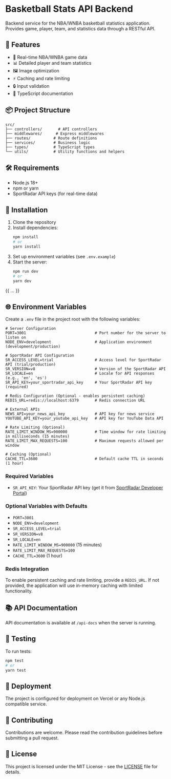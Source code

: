 # Basketball Stats API Backend

Backend service for the NBA/WNBA basketball statistics application. Provides game, player, team, and statistics data through a RESTful API.

## 🚀 Features

- 🏀 Real-time NBA/WNBA game data
- 📊 Detailed player and team statistics
- 🖼️ Image optimization
- ⚡ Caching and rate limiting
- 🔒 Input validation
- 📝 TypeScript documentation

## 📦 Project Structure

```
src/
├── controllers/       # API controllers
├── middlewares/      # Express middlewares
├── routes/          # Route definitions
├── services/        # Business logic
├── types/           # TypeScript types
└── utils/           # Utility functions and helpers
```

## 🛠️ Requirements

- Node.js 18+
- npm or yarn
- SportRadar API keys (for real-time data)

## 🔧 Installation

1. Clone the repository
2. Install dependencies:
   ```bash
   npm install
   # or
   yarn install
   ```
3. Set up environment variables (see `.env.example`)
4. Start the server:
   ```bash
   npm run dev
   # or
   yarn dev
   ```

{{ ... }}

## 🌐 Environment Variables

Create a `.env` file in the project root with the following variables:

```env
# Server Configuration
PORT=3001                              # Port number for the server to listen on
NODE_ENV=development                   # Application environment (development/production)

# SportRadar API Configuration
SR_ACCESS_LEVEL=trial                  # Access level for SportRadar API (trial/production)
SR_VERSION=v8                          # Version of the SportRadar API
SR_LOCALE=en                           # Locale for API responses (e.g., 'en', 'es')
SR_API_KEY=your_sportradar_api_key     # Your SportRadar API key (required)

# Redis Configuration (Optional - enables persistent caching)
REDIS_URL=redis://localhost:6379       # Redis connection URL

# External APIs
NEWS_API=your_news_api_key             # API key for news service
YOUTUBE_API_KEY=your_youtube_api_key   # API key for YouTube Data API

# Rate Limiting (Optional)
RATE_LIMIT_WINDOW_MS=900000            # Time window for rate limiting in milliseconds (15 minutes)
RATE_LIMIT_MAX_REQUESTS=100            # Maximum requests allowed per window

# Caching (Optional)
CACHE_TTL=3600                         # Default cache TTL in seconds (1 hour)
```

### Required Variables

- `SR_API_KEY`: Your SportRadar API key (get it from [SportRadar Developer Portal](https://developer.sportradar.com/))

### Optional Variables with Defaults

- `PORT=3001`
- `NODE_ENV=development`
- `SR_ACCESS_LEVEL=trial`
- `SR_VERSION=v8`
- `SR_LOCALE=en`
- `RATE_LIMIT_WINDOW_MS=900000` (15 minutes)
- `RATE_LIMIT_MAX_REQUESTS=100`
- `CACHE_TTL=3600` (1 hour)

### Redis Integration

To enable persistent caching and rate limiting, provide a `REDIS_URL`. If not provided, the application will use in-memory caching with limited functionality.

## 📚 API Documentation

API documentation is available at `/api-docs` when the server is running.

## 🧪 Testing

To run tests:

```bash
npm test
# or
yarn test
```

## 🚀 Deployment

The project is configured for deployment on Vercel or any Node.js compatible service.

## 🤝 Contributing

Contributions are welcome. Please read the contribution guidelines before submitting a pull request.

## 📄 License

This project is licensed under the MIT License - see the [LICENSE](LICENSE) file for details.
